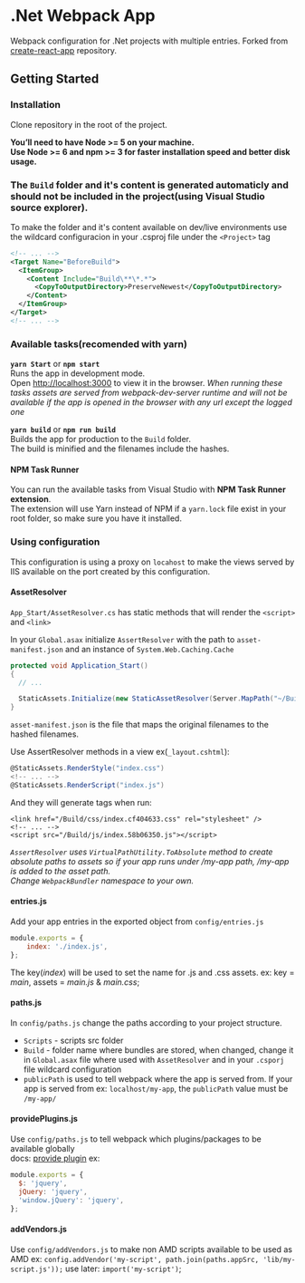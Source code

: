 # .Net Webpack App
Webpack configuration for .Net projects with multiple entries.
Forked from [create-react-app](https://github.com/facebookincubator/create-react-app "create-react-app") repository.

## Getting Started

### Installation
Clone repository in the root of the project.

**You’ll need to have Node >= 5 on your machine.**  
**Use Node >= 6 and npm >= 3 for faster installation speed and better disk usage.**

### The `Build` folder and it's content is generated automaticly and should not be included in the project(using Visual Studio source explorer).
To make the folder and it's content available on dev/live environments use the wildcard configuracion in your .csproj file under the `<Project>` tag
```xml
<!-- ... -->
<Target Name="BeforeBuild">
  <ItemGroup>
    <Content Include="Build\**\*.*">
      <CopyToOutputDirectory>PreserveNewest</CopyToOutputDirectory>
    </Content>
  </ItemGroup>
</Target>
<!-- ... -->
```

### Available tasks(recomended with yarn)
**`yarn Start`** or **`npm start`**  
Runs the app in development mode.  
Open [http://localhost:3000](http://localhost:3000) to view it in the browser.
*When running these tasks assets are served from webpack-dev-server runtime and will not be available if the app is opened in the browser with any url except the logged one*

**`yarn build`** or **`npm run build`**  
Builds the app for production to the `Build` folder.  
The build is minified and the filenames include the hashes.

#### NPM Task Runner
You can run the available tasks from Visual Studio with **NPM Task Runner extension**.  
The extension will use Yarn instead of NPM if a `yarn.lock` file exist in your root folder, so make sure you have it installed.

### Using configuration
This configuration is using a proxy on `locahost` to make the views served by IIS available on the port created by this configuration.

#### AssetResolver
`App_Start/AssetResolver.cs` has static methods that will render the `<script>` and `<link>`

In your `Global.asax` initialize `AssertResolver` with the path to `asset-manifest.json` and an instance of `System.Web.Caching.Cache`

```csharp 
protected void Application_Start()
{
  // ...

  StaticAssets.Initialize(new StaticAssetResolver(Server.MapPath("~/Build/asset-manifest.json"), System.Web.HttpContext.Current.Cache));
}
```

`asset-manifest.json` is the file that maps the original filenames to the hashed filenames.

Use AssertResolver methods in a view ex(`_layout.cshtml`):
```csharp
@StaticAssets.RenderStyle("index.css")
<!-- ... -->
@StaticAssets.RenderScript("index.js")
```
And they will generate tags when run:
```
<link href="/Build/css/index.cf404633.css" rel="stylesheet" />
<!-- ... -->
<script src="/Build/js/index.58b06350.js"></script>
```
*`AssertResolver` uses `VirtualPathUtility.ToAbsolute` method to create absolute paths to assets so if your app runs under /my-app path, /my-app is added to the asset path.*  
*Change `WebpackBundler` namespace to your own.*

#### entries.js
Add your app entries in the exported object from `config/entries.js`
```javascript
module.exports = {
	index: './index.js',
};
```
The key(*index*) will be used to set the name for .js and .css assets.
ex: key = *main*, assets = *main.js* & *main.css*;

#### paths.js
In `config/paths.js` change the paths according to your project structure.
- `Scripts` - scripts src folder
- `Build` - folder name where bundles are stored, when changed, change it in `Global.asax` file where used with `AssetResolver` and in your `.csporj` file wildcard configuration
- `publicPath` is used to tell webpack where the app is served from. If your app is served from ex: `localhost/my-app`, the `publicPath` value must be `/my-app/`

#### providePlugins.js
Use `config/paths.js` to tell webpack which plugins/packages to be available globally   
docs: [provide plugin](https://webpack.github.io/docs/list-of-plugins.html#provideplugin)
ex: 
```javascript
module.exports = {
  $: 'jquery',
  jQuery: 'jquery',
  'window.jQuery': 'jquery',
};
```

#### addVendors.js
Use `config/addVendors.js` to make non AMD scripts available to be used as AMD
ex: `config.addVendor('my-script', path.join(paths.appSrc, 'lib/my-script.js'));`
use later: `import('my-script')`;